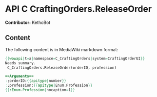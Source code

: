 # API C CraftingOrders.ReleaseOrder

**Contributor:** KethoBot

## Content

The following content is in MediaWiki markdown format:

```mediawiki
{{wowapi|t=a|namespace=C_CraftingOrders|system=CraftingOrderUI}}
Needs summary.
 C_CraftingOrders.ReleaseOrder(orderID, profession)

==Arguments==
:;orderID:{{apitype|number}}
:;profession:{{apitype|Enum.Profession}}
{{:Enum.Profession|nocaption=1}}
```